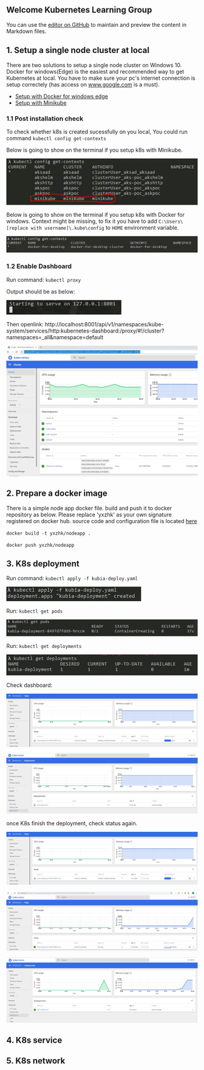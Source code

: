 ## Welcome Kubernetes Learning Group

You can use the [editor on GitHub](https://github.com/HK-Zhang/K8s-Guideline/edit/gh-pages/README.md) to maintain and preview the content in Markdown files.

## 1. Setup a single node cluster at local
There are two solutions to setup a single node cluster on Windows 10. Docker for windows(Edge) is the easiest and recommended way to get Kubernetes at local. You have to make sure your pc's internet connection is setup correctely (has access on www.google.com is a must).
* [Setup with Docker for windows edge](https://www.hanselman.com/blog/HowToSetUpKubernetesOnWindows10WithDockerForWindowsAndRunASPNETCore.aspx)
* [Setup with Minikube](https://medium.com/@JockDaRock/minikube-on-windows-10-with-hyper-v-6ef0f4dc158c)

### 1.1 Post installation check

To check whether k8s is created sucessfully on you local, You could run command `kubectl config get-contexts`

Below is going to show on the terminal if you setup k8s with Minikube.

![minikube context](/images/minikube.JPG)

Below is going to show on the terminal if you setup k8s with Docker for windows. Context might be missing, to fix it you have to add `C:\Users\[replace with username]\.kube\config` to `HOME` environment variable.

![docker context](/images/dockerkube.jpg)

### 1.2 Enable Dashboard
Run command: `kubectl proxy`

Output should be as below:

![docker proxy](/images/dockerproxy.JPG)

Then openlink: http://localhost:8001/api/v1/namespaces/kube-system/services/http:kubernetes-dashboard:/proxy/#!/cluster?namespaces=_all&namespace=default

![dashboard](/images/dashboard.JPG)

## 2. Prepare a docker image
There is a simple node app docker file. build and push it to docker repository as  below. Please replace 'yxzhk' as your own signature registered on docker hub. source code and configuration file is located [here](/service)

`docker build -t yxzhk/nodeapp .`

`docker push yxzhk/nodeapp`

## 3. K8s deployment
Run command: `kubectl apply -f kubia-deploy.yaml`

![deploy](/images/deploymentrun.JPG)

Run: `kubectl get pods`

![getpods](/images/getpodsrun.JPG)

Run: `kubectl get deployments`

![getdeploy](/images/getdeploymentrun.JPG)

Check dashboard:

![getpods](/images/dbpod.JPG)

![getpods](/images/dbdeployment.JPG)

once K8s finish the deployment, check status again.

![poddeployment](/images/dbpod.JPG)

![poddeployment](/images/dbpod1.JPG)

![poddeployment](/images/dbdepl1.JPG)

## 4. K8s service

## 5. K8s network